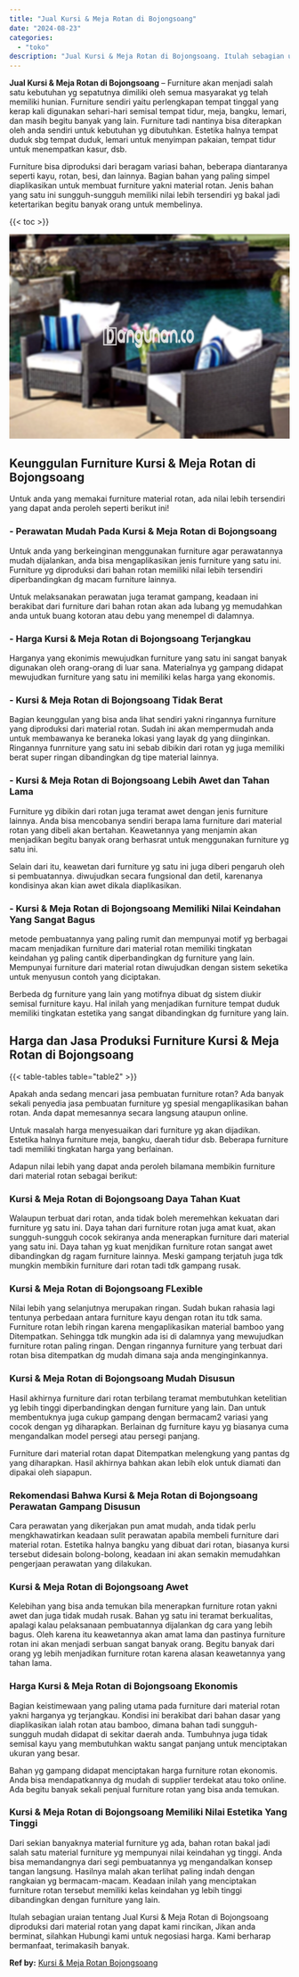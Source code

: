 ```yaml
---
title: "Jual Kursi & Meja Rotan di Bojongsoang"
date: "2024-08-23"
categories: 
  - "toko"
description: "Jual Kursi & Meja Rotan di Bojongsoang. Itulah sebagian uraian tentang Jual Kursi & Meja Rotan di Bojongsoang diproduksi dari material rotan yang dapat kami..."
---
```


**Jual Kursi & Meja Rotan di Bojongsoang** – Furniture akan menjadi salah satu kebutuhan yg sepatutnya dimiliki oleh semua masyarakat yg telah memiliki hunian. Furniture sendiri yaitu perlengkapan tempat tinggal yang kerap kali digunakan sehari-hari semisal tempat tidur, meja, bangku, lemari, dan masih begitu banyak yang lain. Furniture tadi nantinya bisa diterapkan oleh anda sendiri untuk kebutuhan yg dibutuhkan. Estetika halnya tempat duduk sbg tempat duduk, lemari untuk menyimpan pakaian, tempat tidur untuk menempatkan kasur, dsb.

Furniture bisa diproduksi dari beragam variasi bahan, beberapa diantaranya seperti kayu, rotan, besi, dan lainnya. Bagian bahan yang paling simpel diaplikasikan untuk membuat furniture yakni material rotan. Jenis bahan yang satu ini sungguh-sungguh memiliki nilai lebih tersendiri yg bakal jadi ketertarikan begitu banyak orang untuk membelinya.

{{< toc >}}

![Jual Kursi & Meja Rotan di Bojongsoang](/images/kursi-meja-rotan-murah11.png)

## Keunggulan Furniture Kursi & Meja Rotan di Bojongsoang

Untuk anda yang memakai furniture material rotan, ada nilai lebih tersendiri yang dapat anda peroleh seperti berikut ini!

### \- Perawatan Mudah Pada Kursi & Meja Rotan di Bojongsoang

Untuk anda yang berkeinginan menggunakan furniture agar perawatannya mudah dijalankan, anda bisa mengaplikasikan jenis furniture yang satu ini. Furniture yg diproduksi dari bahan rotan memiliki nilai lebih tersendiri diperbandingkan dg macam furniture lainnya.

Untuk melaksanakan perawatan juga teramat gampang, keadaan ini berakibat dari furniture dari bahan rotan akan ada lubang yg memudahkan anda untuk buang kotoran atau debu yang menempel di dalamnya.

### \- Harga Kursi & Meja Rotan di Bojongsoang Terjangkau

Harganya yang ekonimis mewujudkan furniture yang satu ini sangat banyak digunakan oleh orang-orang di luar sana. Materialnya yg gampang didapat mewujudkan furniture yang satu ini memiliki kelas harga yang ekonomis.

### \- Kursi & Meja Rotan di Bojongsoang Tidak Berat

Bagian keunggulan yang bisa anda lihat sendiri yakni ringannya furniture yang diproduksi dari material rotan. Sudah ini akan mempermudah anda untuk membawanya ke beraneka lokasi yang layak dg yang diinginkan. Ringannya funrniture yang satu ini sebab dibikin dari rotan yg juga memiliki berat super ringan dibandingkan dg tipe material lainnya.

### \- Kursi & Meja Rotan di Bojongsoang Lebih Awet dan Tahan Lama

Furniture yg dibikin dari rotan juga teramat awet dengan jenis furniture lainnya. Anda bisa mencobanya sendiri berapa lama furniture dari material rotan yang dibeli akan bertahan. Keawetannya yang menjamin akan menjadikan begitu banyak orang berhasrat untuk menggunakan furniture yg satu ini.

Selain dari itu, keawetan dari furniture yg satu ini juga diberi pengaruh oleh si pembuatannya. diwujudkan secara fungsional dan detil, karenanya kondisinya akan kian awet dikala diaplikasikan.

### \- Kursi & Meja Rotan di Bojongsoang Memiliki Nilai Keindahan Yang Sangat Bagus

metode pembuatannya yang paling rumit dan mempunyai motif yg berbagai macam menjadikan furniture dari material rotan memiliki tingkatan keindahan yg paling cantik diperbandingkan dg furniture yang lain. Mempunyai furniture dari material rotan diwujudkan dengan sistem seketika untuk menyusun contoh yang diciptakan.

Berbeda dg furniture yang lain yang motifnya dibuat dg sistem diukir semisal furniture kayu. Hal inilah yang menjadikan furniture tempat duduk memiliki tingkatan estetika yang sangat dibandingkan dg furniture yang lain.

## Harga dan Jasa Produksi Furniture Kursi & Meja Rotan di Bojongsoang

{{< table-tables table="table2" >}}

Apakah anda sedang mencari jasa pembuatan furniture rotan? Ada banyak sekali penyedia jasa pembuatan furniture yg spesial mengaplikasikan bahan rotan. Anda dapat memesannya secara langsung ataupun online.

Untuk masalah harga menyesuaikan dari furniture yg akan dijadikan. Estetika halnya furniture meja, bangku, daerah tidur dsb. Beberapa furniture tadi memiliki tingkatan harga yang berlainan.

Adapun nilai lebih yang dapat anda peroleh bilamana membikin furniture dari material rotan sebagai berikut:

### Kursi & Meja Rotan di Bojongsoang Daya Tahan Kuat

Walaupun terbuat dari rotan, anda tidak boleh meremehkan kekuatan dari furniture yg satu ini. Daya tahan dari furniture rotan juga amat kuat, akan sungguh-sungguh cocok sekiranya anda menerapkan furniture dari material yang satu ini. Daya tahan yg kuat menjdikan furniture rotan sangat awet dibandingkan dg ragam furniture lainnya. Meski gampang terjatuh juga tdk mungkin membikin furniture dari rotan tadi tdk gampang rusak.

### Kursi & Meja Rotan di Bojongsoang FLexible

Nilai lebih yang selanjutnya merupakan ringan. Sudah bukan rahasia lagi tentunya perbedaan antara furniture kayu dengan rotan itu tdk sama. Furniture rotan lebih ringan karena mengaplikasikan material bamboo yang Ditempatkan. Sehingga tdk mungkin ada isi di dalamnya yang mewujudkan furniture rotan paling ringan. Dengan ringannya furniture yang terbuat dari rotan bisa ditempatkan dg mudah dimana saja anda menginginkannya.

### Kursi & Meja Rotan di Bojongsoang Mudah Disusun

Hasil akhirnya furniture dari rotan terbilang teramat membutuhkan ketelitian yg lebih tinggi diperbandingkan dengan furniture yang lain. Dan untuk membentuknya juga cukup gampang dengan bermacam2 variasi yang cocok dengan yg diharapkan. Berlainan dg furniture kayu yg biasanya cuma mengandalkan model persegi atau persegi panjang.

Furniture dari material rotan dapat Ditempatkan melengkung yang pantas dg yang diharapkan. Hasil akhirnya bahkan akan lebih elok untuk diamati dan dipakai oleh siapapun.

### Rekomendasi Bahwa Kursi & Meja Rotan di Bojongsoang Perawatan Gampang Disusun

Cara perawatan yang dikerjakan pun amat mudah, anda tidak perlu mengkhawatirkan keadaan sulit perawatan apabila membeli furniture dari material rotan. Estetika halnya bangku yang dibuat dari rotan, biasanya kursi tersebut didesain bolong-bolong, keadaan ini akan semakin memudahkan pengerjaan perawatan yang dilakukan.

### Kursi & Meja Rotan di Bojongsoang Awet

Kelebihan yang bisa anda temukan bila menerapkan furniture rotan yakni awet dan juga tidak mudah rusak. Bahan yg satu ini teramat berkualitas, apalagi kalau pelaksanaan pembuatannya dijalankan dg cara yang lebih bagus. Oleh karena itu keawetannya akan amat lama dan pastinya furniture rotan ini akan menjadi serbuan sangat banyak orang. Begitu banyak dari orang yg lebih menjadikan furniture rotan karena alasan keawetannya yang tahan lama.

### Harga Kursi & Meja Rotan di Bojongsoang Ekonomis

Bagian keistimewaan yang paling utama pada furniture dari material rotan yakni harganya yg terjangkau. Kondisi ini berakibat dari bahan dasar yang diaplikasikan ialah rotan atau bamboo, dimana bahan tadi sungguh-sungguh mudah didapat di sekitar daerah anda. Tumbuhnya juga tidak semisal kayu yang membutuhkan waktu sangat panjang untuk menciptakan ukuran yang besar.

Bahan yg gampang didapat menciptakan harga furniture rotan ekonomis. Anda bisa mendapatkannya dg mudah di supplier terdekat atau toko online. Ada begitu banyak sekali penjual furniture rotan yang bisa anda temukan.

### Kursi & Meja Rotan di Bojongsoang Memiliki Nilai Estetika Yang Tinggi

Dari sekian banyaknya material furniture yg ada, bahan rotan bakal jadi salah satu material furniture yg mempunyai nilai keindahan yg tinggi. Anda bisa memandangnya dari segi pembuatannya yg mengandalkan konsep tangan langsung. Hasilnya malah akan terlihat paling indah dengan rangkaian yg bermacam-macam. Keadaan inilah yang menciptakan furniture rotan tersebut memiliki kelas keindahan yg lebih tinggi dibandingkan dengan furniture yang lain.

Itulah sebagian uraian tentang Jual Kursi & Meja Rotan di Bojongsoang diproduksi dari material rotan yang dapat kami rincikan, Jikan anda berminat, silahkan Hubungi kami untuk negosiasi harga. Kami berharap bermanfaat, terimakasih banyak.

**Ref by:** [Kursi & Meja Rotan Bojongsoang](https://id.wikipedia.org/wiki/Kursi)
